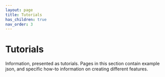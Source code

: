 ```yaml
---
layout: page
title: Tutorials
has_children: true
nav_order: 3
---
```


# Tutorials

Information, presented as tutorials. Pages in this section contain example json, and specific how-to information on creating different features.